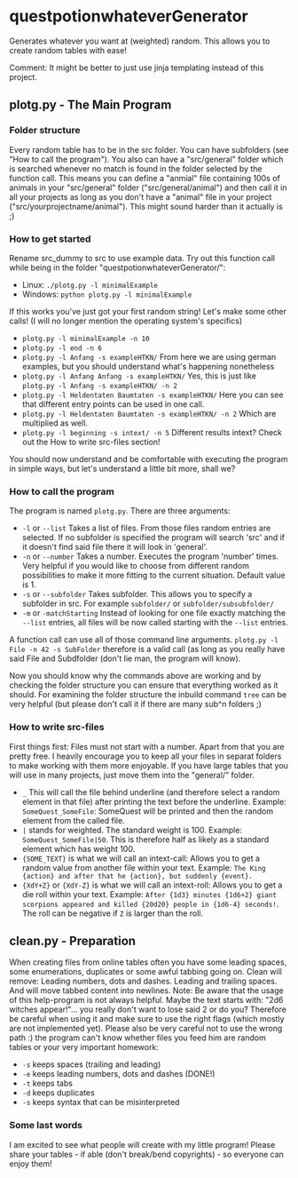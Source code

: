 # questpotionwhateverGenerator
Generates whatever you want at (weighted) random. This allows you to create random tables with ease!

Comment: It might be better to just use jinja templating instead of this project.

## plotg.py - The Main Program

### Folder structure
Every random table has to be in the src folder. You can have subfolders (see "How to call the program"). You also can have a "src/general" folder which is searched whenever no match is found in the folder selected by the function call. This means you can define a "anmial" file containing 100s of animals in your "src/general" folder ("src/general/animal") and then call it in all your projects as long as you don't have a "animal" file in your project ("src/yourprojectname/animal"). This might sound harder than it actually is ;)


### How to get started
Rename src_dummy to src to use example data. Try out this function call while being in the folder "questpotionwhateverGenerator/":
* Linux: `./plotg.py -l minimalExample`
* Windows: `python plotg.py -l minimalExample`

If this works you've just got your first random string! Let's make some other calls! (I will no longer mention the operating system's specifics)
* `plotg.py -l minimalExample -n 10`
* `plotg.py -l end -n 6`
* `plotg.py -l Anfang -s exampleHTKN/` From here we are using german examples, but you should understand what's happening nonetheless
* `plotg.py -l Anfang Anfang -s exampleHTKN/` Yes, this is just like `plotg.py -l Anfang -s exampleHTKN/ -n 2`
* `plotg.py -l Heldentaten Baumtaten -s exampleHTKN/` Here you can see that different entry points can be used in one call.
* `plotg.py -l Heldentaten Baumtaten -s exampleHTKN/ -n 2` Which are multiplied as well.
* `plotg.py -l beginning -s intext/ -n 5` Different results intext? Check out the How to write src-files section! 

You should now understand and be comfortable with executing the program in simple ways, but let's understand a little bit more, shall we?

### How to call the program
The program is named `plotg.py`. There are three arguments:

* `-l` or `--list` Takes a list of files. From those files random entries are selected. If no subfolder is specified the program
will search 'src' and if it doesn't find said file there it will look in 'general'.
* `-n` or `--number` Takes a number. Executes the program 'number' times. Very helpful if you would like to choose from different random possibilities to make it more fitting to the current situation. Default value is 1.
* `-s` or `--subfolder` Takes subfolder. This allows you to specify a subfolder in src. For example `subfolder/` or `subfolder/subsubfolder/`
* `-m` or `-matchStarting` Instead of looking for one file exactly matching the `--list` entries, all files will be now called starting with the `--list` entries.

A function call can use all of those command line arguments. `plotg.py -l File -n 42 -s SubFolder` therefore is a valid call (as long as you really have said File and Subdfolder (don't lie man, the program will know).

Now you should know why the commands above are working and by checking the folder structure you can ensure that everything worked as it should. For examining the folder structure the inbuild command `tree` can be very helpful (but please don't call it if there are many sub^n folders ;)

### How to write src-files
First things first: Files must not start with a number. Apart from that you are pretty free. I heavily encourage you to keep all your files in separat folders to make working with them more enjoyable. If you have large tables that you will use in many projects, just move them into the "general/" folder.

* `_` This will call the file behind underline (and therefore select a random element in that file) after printing the text before the underline. Example: `SomeQuest_SomeFile`: SomeQuest will be printed and then the random element from the called file.
* `|` stands for weighted. The standard weight is 100. Example: `SomeQuest_SomeFile|50`. This is therefore half as likely as a standard element which has weight 100.
* `{SOME_TEXT}` is what we will call an intext-call: Allows you to get a random value from another file within your text. Example: `The King {action} and after that he {action}, but suddenly {event}.`
* `{XdY+Z}` or `{XdY-Z}` is what we will call an intext-roll: Allows you to get a die roll within your text. Example: `After {1d3} minutes {1d6+2} giant scorpions appeared and killed {20d20} people in {1d6-4} seconds!`. The roll can be negative if `Z` is larger than the roll.


## clean.py - Preparation
When creating files from online tables often you have some leading spaces, some enumerations, duplicates or some awful tabbing going on. Clean will remove: Leading numbers, dots and dashes. Leading and trailing spaces. And will move tabbed content into newlines. Note: Be aware that the usage of this help-program is not always helpful. Maybe the text starts with: "2d6 witches appear!"... you really don't want to lose said 2 or do you? Therefore be careful when using it and make sure to use the right flags (which mostly are not implemented yet). Please also be very careful not to use the wrong path :) the program can't know whether files you feed him are random tables or your very important homework:
* `-s` keeps spaces (trailing and leading)
* `-e` keeps leading numbers, dots and dashes (DONE!)
* `-t` keeps tabs
* `-d` keeps duplicates
* `-s` keeps syntax that can be misinterpreted


### Some last words
I am excited to see what people will create with my little program! Please share your tables - if able (don't break/bend copyrights) - so everyone can enjoy them!
